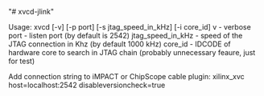 "# xvcd-jlink" 

Usage: xvcd [-v] [-p port] [-s jtag_speed_in_kHz] [-i core_id]
v - verbose
port - listen port (by default is 2542)
jtag_speed_in_kHz - speed of the JTAG connection in Khz (by default 1000 kHz)
core_id - IDCODE of hardware core to search in JTAG chain (probably unnecessary feaure, just for test)

Add connection string to iMPACT or ChipScope cable plugin:
xilinx_xvc host=localhost:2542 disableversioncheck=true
